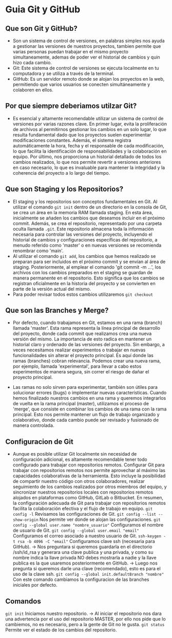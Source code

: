 # Guia Git y GitHub
## Que son Git y GitHub?
- Son un sistema de control de versiones, en palabras simples nos ayuda a gestionar las versiones de nuestros proyectos, tambien permite que varias personas puedan trabajar en el mismo proyecto simultaneamente, ademas de poder ver el historial de cambios y quin hizo cada cambio.
- Git: Este sistema de control de versiones se ejecuta localmente en tu computadora y se utiliza a través de la terminal.
- GitHub: Es un servidor remoto donde se alojan los proyectos en la web, permitiendo que varios usuarios se conecten simultáneamente y colaboren en ellos.

## Por que siempre deberiamos utilzar Git?
- Es esencial y altamente recomendable utilizar un sistema de control de versiones por varias razones clave. En primer lugar, evita la proliferación de archivos al permitirnos gestionar los cambios en un solo lugar, lo que resulta fundamental dado que los proyectos suelen experimentar modificaciones constantes. Además, el sistema registra automáticamente la hora, fecha y el responsable de cada modificación, lo que facilita la identificación de responsabilidades y la colaboración en equipo. Por último, nos proporciona un historial detallado de todos los cambios realizados, lo que nos permite revertir a versiones anteriores en caso necesario, lo que es invaluable para mantener la integridad y la coherencia del proyecto a lo largo del tiempo.

## Que son Staging y los Repositorios?
- El staging y los repositorios son conceptos fundamentales en Git. Al utilizar el comando `git init` dentro de un directorio en la consola de Git, se crea un área en la memoria RAM llamada staging. En esta área, inicialmente se añaden los cambios que deseamos incluir en el próximo commit. Además, se crea el repositorio, representado por una carpeta oculta llamada `.git`. Este repositorio almacena toda la información necesaria para controlar las versiones del proyecto, incluyendo el historial de cambios y configuraciones específicas del repositorio, a menudo referido como 'master' o en nuevas versiones se recomienda renombrar como 'main'.
- Al utilizar el comando `git add`, los cambios que hemos realizado se preparan para ser incluidos en el próximo commit y se envían al área de staging. Posteriormente, al emplear el comando 'git commit -m ...', los archivos con los cambios preparados en el staging se guardan de manera permanente en el repositorio. Esto significa que los cambios se registran oficialmente en la historia del proyecto y se convierten en parte de la versión actual del mismo.
- Para poder revisar todos estos cambios utilizaremos `git checkout`

## Que son las Branches y Merge?
- Por defecto, cuando trabajamos en Git, estamos en una rama (branch) llamada 'master'. Esta rama representa la línea principal de desarrollo del proyecto, donde cada commit que realizamos crea una nueva versión del mismo. La importancia de esto radica en mantener un historial claro y ordenado de las versiones del proyecto. Sin embargo, a veces necesitamos realizar experimentos o trabajar en nuevas funcionalidades sin alterar el proyecto principal. Es aquí donde las ramas (branches) cobran relevancia. Podemos crear una nueva rama, por ejemplo, llamada 'experimental', para llevar a cabo estos experimentos de manera segura, sin correr el riesgo de dañar el proyecto principal.

- Las ramas no solo sirven para experimentar, también son útiles para solucionar errores (bugs) o implementar nuevas características. Cuando hemos finalizado nuestros cambios en una rama y queremos integrarlos de vuelta en la rama principal (master), utilizamos el proceso de 'merge', que consiste en combinar los cambios de una rama con la rama principal. Esto nos permite mantener un flujo de trabajo organizado y colaborativo, donde cada cambio puede ser revisado y fusionado de manera controlada.

## Configuracion de Git
- Aunque es posible utilizar Git localmente sin necesidad de configuración adicional, es altamente recomendable tener todo configurado para trabajar con repositorios remotos. Configurar Git para trabajar con repositorios remotos nos permite aprovechar al máximo las capacidades colaborativas de la herramienta. Esto incluye la posibilidad de compartir nuestro código con otros colaboradores, realizar seguimiento de los cambios realizados por otros miembros del equipo, y sincronizar nuestros repositorios locales con repositorios remotos alojados en plataformas como GitHub, GitLab o Bitbucket. En resumen, la configuración adecuada de Git para trabajar con repositorios remotos facilita la colaboración efectiva y el flujo de trabajo en equipo.
`git config -l`  Revisamos las configuraciones de Git.
`git config --list --show-origin` Nos permite ver donde se alojan las configuraciones.
`git config --global user.name "nombre_usuario"` Configuramos el nombre de usuario de Git.
`git config --global user.email "email"` Configuramos el correo asociado a nuestro usuario de Git.
`ssh-keygen -t rsa -b 4096 -C "email"` Configuramos clave ssh (necesaria para GitHub).
  -> Nos preguntara si queremos guardarla en el directorio /ssh/id_rsa y generara una clave publica y una privada, y como su nombre indica la llave privada NO debes mostrarla a nadie y la llave publica es la que usaremos posteriormente en GitHub.
  -> Luego nos pregunta si queremos darle una clave (recomendado), esto es para el uso de la clave ssh.
`git config --global init.defaultBranch "nombre"` Con este comando cambiamos la configuracion de las branches iniciales por defecto.

## Comandos
`git init` Iniciamos nuestro repositorio.
  -> Al iniciar el repositorio nos dara una advertencia por el uso del repositorio MASTER, por ello nos pide que lo cambiemos, no es necesario, pero a la gente de Git no le gusta.
`git status` Permite ver el estado de los cambios del repositorio.
